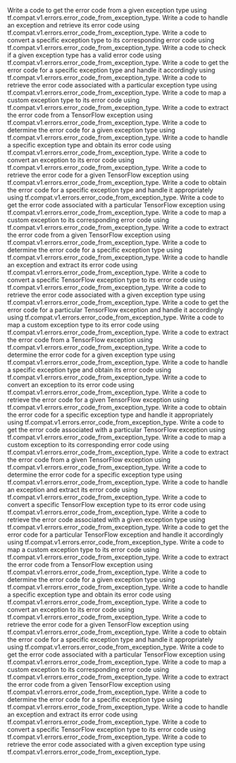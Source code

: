Write a code to get the error code from a given exception type using tf.compat.v1.errors.error_code_from_exception_type.
Write a code to handle an exception and retrieve its error code using tf.compat.v1.errors.error_code_from_exception_type.
Write a code to convert a specific exception type to its corresponding error code using tf.compat.v1.errors.error_code_from_exception_type.
Write a code to check if a given exception type has a valid error code using tf.compat.v1.errors.error_code_from_exception_type.
Write a code to get the error code for a specific exception type and handle it accordingly using tf.compat.v1.errors.error_code_from_exception_type.
Write a code to retrieve the error code associated with a particular exception type using tf.compat.v1.errors.error_code_from_exception_type.
Write a code to map a custom exception type to its error code using tf.compat.v1.errors.error_code_from_exception_type.
Write a code to extract the error code from a TensorFlow exception using tf.compat.v1.errors.error_code_from_exception_type.
Write a code to determine the error code for a given exception type using tf.compat.v1.errors.error_code_from_exception_type.
Write a code to handle a specific exception type and obtain its error code using tf.compat.v1.errors.error_code_from_exception_type.
Write a code to convert an exception to its error code using tf.compat.v1.errors.error_code_from_exception_type.
Write a code to retrieve the error code for a given TensorFlow exception using tf.compat.v1.errors.error_code_from_exception_type.
Write a code to obtain the error code for a specific exception type and handle it appropriately using tf.compat.v1.errors.error_code_from_exception_type.
Write a code to get the error code associated with a particular TensorFlow exception using tf.compat.v1.errors.error_code_from_exception_type.
Write a code to map a custom exception to its corresponding error code using tf.compat.v1.errors.error_code_from_exception_type.
Write a code to extract the error code from a given TensorFlow exception using tf.compat.v1.errors.error_code_from_exception_type.
Write a code to determine the error code for a specific exception type using tf.compat.v1.errors.error_code_from_exception_type.
Write a code to handle an exception and extract its error code using tf.compat.v1.errors.error_code_from_exception_type.
Write a code to convert a specific TensorFlow exception type to its error code using tf.compat.v1.errors.error_code_from_exception_type.
Write a code to retrieve the error code associated with a given exception type using tf.compat.v1.errors.error_code_from_exception_type.
Write a code to get the error code for a particular TensorFlow exception and handle it accordingly using tf.compat.v1.errors.error_code_from_exception_type.
Write a code to map a custom exception type to its error code using tf.compat.v1.errors.error_code_from_exception_type.
Write a code to extract the error code from a TensorFlow exception using tf.compat.v1.errors.error_code_from_exception_type.
Write a code to determine the error code for a given exception type using tf.compat.v1.errors.error_code_from_exception_type.
Write a code to handle a specific exception type and obtain its error code using tf.compat.v1.errors.error_code_from_exception_type.
Write a code to convert an exception to its error code using tf.compat.v1.errors.error_code_from_exception_type.
Write a code to retrieve the error code for a given TensorFlow exception using tf.compat.v1.errors.error_code_from_exception_type.
Write a code to obtain the error code for a specific exception type and handle it appropriately using tf.compat.v1.errors.error_code_from_exception_type.
Write a code to get the error code associated with a particular TensorFlow exception using tf.compat.v1.errors.error_code_from_exception_type.
Write a code to map a custom exception to its corresponding error code using tf.compat.v1.errors.error_code_from_exception_type.
Write a code to extract the error code from a given TensorFlow exception using tf.compat.v1.errors.error_code_from_exception_type.
Write a code to determine the error code for a specific exception type using tf.compat.v1.errors.error_code_from_exception_type.
Write a code to handle an exception and extract its error code using tf.compat.v1.errors.error_code_from_exception_type.
Write a code to convert a specific TensorFlow exception type to its error code using tf.compat.v1.errors.error_code_from_exception_type.
Write a code to retrieve the error code associated with a given exception type using tf.compat.v1.errors.error_code_from_exception_type.
Write a code to get the error code for a particular TensorFlow exception and handle it accordingly using tf.compat.v1.errors.error_code_from_exception_type.
Write a code to map a custom exception type to its error code using tf.compat.v1.errors.error_code_from_exception_type.
Write a code to extract the error code from a TensorFlow exception using tf.compat.v1.errors.error_code_from_exception_type.
Write a code to determine the error code for a given exception type using tf.compat.v1.errors.error_code_from_exception_type.
Write a code to handle a specific exception type and obtain its error code using tf.compat.v1.errors.error_code_from_exception_type.
Write a code to convert an exception to its error code using tf.compat.v1.errors.error_code_from_exception_type.
Write a code to retrieve the error code for a given TensorFlow exception using tf.compat.v1.errors.error_code_from_exception_type.
Write a code to obtain the error code for a specific exception type and handle it appropriately using tf.compat.v1.errors.error_code_from_exception_type.
Write a code to get the error code associated with a particular TensorFlow exception using tf.compat.v1.errors.error_code_from_exception_type.
Write a code to map a custom exception to its corresponding error code using tf.compat.v1.errors.error_code_from_exception_type.
Write a code to extract the error code from a given TensorFlow exception using tf.compat.v1.errors.error_code_from_exception_type.
Write a code to determine the error code for a specific exception type using tf.compat.v1.errors.error_code_from_exception_type.
Write a code to handle an exception and extract its error code using tf.compat.v1.errors.error_code_from_exception_type.
Write a code to convert a specific TensorFlow exception type to its error code using tf.compat.v1.errors.error_code_from_exception_type.
Write a code to retrieve the error code associated with a given exception type using tf.compat.v1.errors.error_code_from_exception_type.